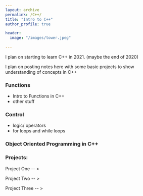 ```yaml
---
layout: archive
permalink: /C++/
title: "Intro to C++"
author_profile: true

header:
  image: "/images/tower.jpeg"
  
---
```


I plan on starting to learn C++ in 2021. (maybe the end of 2020)

I plan on posting notes here with some basic projects to show understanding of concepts in C++

### Functions

- Intro to Functions in C++
- other stuff

### Control

- logic/ operators
- for loops and while loops


### Object Oriented Programming in C++



### Projects:

Project One -- >

Project Two -- >

Project Three -- >







